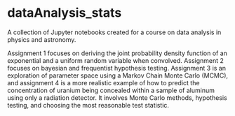 # dataAnalysis_stats
A collection of Jupyter notebooks created for a course on data analysis in physics and astronomy.

Assignment 1 focuses on deriving the joint probability density function of an exponential and a uniform random variable when convolved. Assignment 2 focuses on bayesian and frequentist hypothesis testing. Assignment 3 is an exploration of parameter space using a Markov Chain Monte Carlo (MCMC), and assignment 4 is a more realistic example of how to predict the concentration of uranium being concealed within a sample of aluminum using only a radiation detector. It involves Monte Carlo methods, hypothesis testing,  and choosing the most reasonable test statistic.
